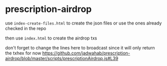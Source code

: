 # prescription-airdrop

use `index-create-files.html` to create the json files or use the ones already checked in the repo

then use `index.html` to create the airdrop txs

don't forget to change the lines here to broadcast since it will only return the txhex for now https://github.com/jadwahab/prescription-airdrop/blob/master/scripts/prescriptionAirdrop.js#L39
